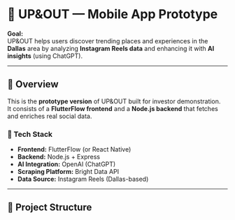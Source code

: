 # 🧭 UP&OUT — Mobile App Prototype

**Goal:**  
UP&OUT helps users discover trending places and experiences in the **Dallas** area by analyzing **Instagram Reels data** and enhancing it with **AI insights** (using ChatGPT).

---

## 🚀 Overview

This is the **prototype version** of UP&OUT built for investor demonstration.  
It consists of a **FlutterFlow frontend** and a **Node.js backend** that fetches and enriches real social data.

### 🧩 Tech Stack
- **Frontend:** FlutterFlow (or React Native)
- **Backend:** Node.js + Express
- **AI Integration:** OpenAI (ChatGPT)
- **Scraping Platform:** Bright Data API
- **Data Source:** Instagram Reels (Dallas-based)

---

## 📁 Project Structure
